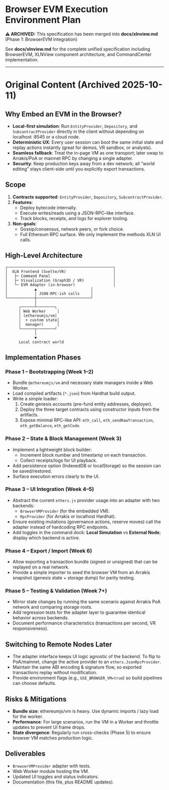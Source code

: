 # Browser EVM Execution Environment Plan

**⚠️ ARCHIVED:** This specification has been merged into **docs/xlnview.md** (Phase 1: BrowserEVM Integration)

See **docs/xlnview.md** for the complete unified specification including BrowserEVM, XLNView component architecture, and CommandCenter implementation.

---

# Original Content (Archived 2025-10-11)

## Why Embed an EVM in the Browser?
- **Local-first simulation**: Run `EntityProvider`, `Depository`, and `SubcontractProvider` directly in the client without depending on localhost :8545 or a cloud node.
- **Deterministic UX**: Every user session can boot the same initial state and replay actions instantly (great for demos, VR sandbox, or analysts).
- **Seamless fallback**: Treat the in-page VM as one transport; later swap to Arrakis/PoA or mainnet RPC by changing a single adapter.
- **Security**: Keep production keys away from a dev network; all “world editing” stays client-side until you explicitly export transactions.

## Scope
1. **Contracts supported**: `EntityProvider`, `Depository`, `SubcontractProvider`.
2. **Features**:
   - Deploy bytecode internally.
   - Execute writes/reads using a JSON-RPC–like interface.
   - Track blocks, receipts, and logs for explorer tooling.
3. **Non-goals**:
   - Gossip/consensus, network peers, or fork choice.
   - Full Ethereum RPC surface. We only implement the methods XLN UI calls.

## High-Level Architecture
```
┌───────────────────────────────────────────────┐
│  XLN Frontend (Svelte/VR)                     │
│   ├─ Command Panel                            │
│   ├─ Visualization (Graph3D / VR)             │
│   └─ EVM Adapter (in-browser)                 │
│            ▲                        │
│            │ JSON-RPC-ish calls     │
└────────────┼────────────────────────┘
             │
      ┌──────┴────────┐
      │ Web Worker     │
      │ (ethereumjs/vm│
      │  + custom state│
      │  manager)      │
      └──────┬────────┘
             │
             ▼
      Local contract world
```

## Implementation Phases

### Phase 1 – Bootstrapping (Week 1–2)
- Bundle `@ethereumjs/vm` and necessary state managers inside a Web Worker.
- Load compiled artifacts (`*.json`) from Hardhat build output.
- Write a simple loader:
  1. Create genesis accounts (pre-fund entity addresses, deployer).
  2. Deploy the three target contracts using constructor inputs from the artifacts.
  3. Expose minimal RPC-like API: `eth_call`, `eth_sendRawTransaction`, `eth_getBalance`, `eth_getCode`.

### Phase 2 – State & Block Management (Week 3)
- Implement a lightweight block builder:
  - Increment block number and timestamp on each transaction.
  - Collect receipts/logs for UI playback.
- Add persistence option (IndexedDB or localStorage) so the session can be saved/restored.
- Surface execution errors clearly to the UI.

### Phase 3 – UI Integration (Week 4–5)
- Abstract the current `ethers.js` provider usage into an adapter with two backends:
  - `BrowserVMProvider` (for the embedded VM).
  - `RpcProvider` (for Arrakis or localhost Hardhat).
- Ensure existing mutations (governance actions, reserve moves) call the adapter instead of hardcoding RPC endpoints.
- Add toggles in the command dock: **Local Simulation** vs **External Node**; display which backend is active.

### Phase 4 – Export / Import (Week 6)
- Allow exporting a transaction bundle (signed or unsigned) that can be replayed on a real network.
- Provide a simple importer to seed the browser VM from an Arrakis snapshot (genesis state + storage dump) for parity testing.

### Phase 5 – Testing & Validation (Week 7+)
- Mirror state changes by running the same scenario against Arrakis PoA network and comparing storage roots.
- Add regression tests for the adapter layer to guarantee identical behavior across backends.
- Document performance characteristics (transactions per second, VR responsiveness).

## Switching to Remote Nodes Later
- The adapter interface keeps UI logic agnostic of the backend. To flip to PoA/mainnet, change the active provider to an `ethers.JsonRpcProvider`.
- Maintain the same ABI encoding & signature flow, so exported transactions replay without modification.
- Provide environment flags (e.g., `USE_BROWSER_VM=true`) so build pipelines can choose defaults.

## Risks & Mitigations
- **Bundle size**: ethereumjs/vm is heavy. Use dynamic imports / lazy load for the worker.
- **Performance**: For large scenarios, run the VM in a Worker and throttle updates to prevent UI frame drops.
- **State divergence**: Regularly run cross-checks (Phase 5) to ensure browser VM matches production logic.

## Deliverables
- `BrowserVMProvider` adapter with tests.
- Web Worker module hosting the VM.
- Updated UI toggles and status indicators.
- Documentation (this file, plus README updates).

